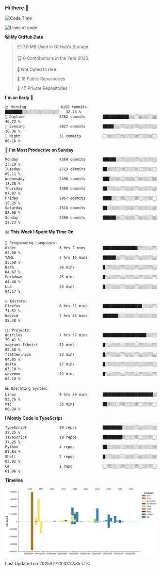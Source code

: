 ### Hi there 👋

<!--
**Clumsy-Coder/Clumsy-Coder** is a ✨ _special_ ✨ repository because its `README.md` (this file) appears on your GitHub profile.

Here are some ideas to get you started:

- 🔭 I’m currently working on ...
- 🌱 I’m currently learning ...
- 👯 I’m looking to collaborate on ...
- 🤔 I’m looking for help with ...
- 💬 Ask me about ...
- 📫 How to reach me: ...
- 😄 Pronouns: ...
- ⚡ Fun fact: ...
-->

<!-- anmol098/waka-readme-stats -->
<!--START_SECTION:waka-->
![Code Time](http://img.shields.io/badge/Code%20Time-1%2C133%20hrs%203%20mins-blue)

![Lines of code](https://img.shields.io/badge/From%20Hello%20World%20I%27ve%20Written-3.5%20million%20lines%20of%20code-blue)

**🐱 My GitHub Data** 

> 📦 7.0 MB Used in GitHub's Storage 
 > 
> 🏆 0 Contributions in the Year 2025
 > 
> 🚫 Not Opted to Hire
 > 
> 📜 18 Public Repositories 
 > 
> 🔑 47 Private Repositories 
 > 
**I'm an Early 🐤** 

```text
🌞 Morning                6158 commits        ████████░░░░░░░░░░░░░░░░░   32.76 % 
🌆 Daytime                8782 commits        ████████████░░░░░░░░░░░░░   46.72 % 
🌃 Evening                3827 commits        █████░░░░░░░░░░░░░░░░░░░░   20.36 % 
🌙 Night                  31 commits          ░░░░░░░░░░░░░░░░░░░░░░░░░   00.16 % 
```
📅 **I'm Most Productive on Sunday** 

```text
Monday                   4360 commits        ██████░░░░░░░░░░░░░░░░░░░   23.19 % 
Tuesday                  1713 commits        ██░░░░░░░░░░░░░░░░░░░░░░░   09.11 % 
Wednesday                2496 commits        ███░░░░░░░░░░░░░░░░░░░░░░   13.28 % 
Thursday                 1480 commits        ██░░░░░░░░░░░░░░░░░░░░░░░   07.87 % 
Friday                   2867 commits        ████░░░░░░░░░░░░░░░░░░░░░   15.25 % 
Saturday                 1516 commits        ██░░░░░░░░░░░░░░░░░░░░░░░   08.06 % 
Sunday                   4366 commits        ██████░░░░░░░░░░░░░░░░░░░   23.23 % 
```


📊 **This Week I Spent My Time On** 

```text
💬 Programming Languages: 
Other                    6 hrs 2 mins        ████████████████░░░░░░░░░   62.98 % 
YAML                     2 hrs 16 mins       ██████░░░░░░░░░░░░░░░░░░░   23.68 % 
Bash                     26 mins             █░░░░░░░░░░░░░░░░░░░░░░░░   04.67 % 
Markdown                 25 mins             █░░░░░░░░░░░░░░░░░░░░░░░░   04.48 % 
Lua                      24 mins             █░░░░░░░░░░░░░░░░░░░░░░░░   04.17 % 

🔥 Editors: 
Firefox                  6 hrs 51 mins       ██████████████████░░░░░░░   71.52 % 
Neovim                   2 hrs 43 mins       ███████░░░░░░░░░░░░░░░░░░   28.48 % 

🐱‍💻 Projects: 
dotfiles                 7 hrs 37 mins       ████████████████████░░░░░   79.41 % 
vagrant-libvirt          32 mins             █░░░░░░░░░░░░░░░░░░░░░░░░   05.58 % 
flatten.nvim             23 mins             █░░░░░░░░░░░░░░░░░░░░░░░░   04.05 % 
delta                    17 mins             █░░░░░░░░░░░░░░░░░░░░░░░░   03.10 % 
wavemon                  12 mins             █░░░░░░░░░░░░░░░░░░░░░░░░   02.18 % 

💻 Operating System: 
Linux                    8 hrs 59 mins       ███████████████████████░░   93.76 % 
Mac                      35 mins             ██░░░░░░░░░░░░░░░░░░░░░░░   06.24 % 
```

**I Mostly Code in TypeScript** 

```text
TypeScript               19 repos            █████████░░░░░░░░░░░░░░░░   37.25 % 
JavaScript               19 repos            █████████░░░░░░░░░░░░░░░░   37.25 % 
Python                   4 repos             ██░░░░░░░░░░░░░░░░░░░░░░░   07.84 % 
Shell                    2 repos             █░░░░░░░░░░░░░░░░░░░░░░░░   03.92 % 
C#                       1 repo              ░░░░░░░░░░░░░░░░░░░░░░░░░   01.96 % 
```



**Timeline**

![Lines of Code chart](https://raw.githubusercontent.com/Clumsy-Coder/Clumsy-Coder/main/assets/bar_graph.png)


 Last Updated on 2025/01/23 01:27:35 UTC
<!--END_SECTION:waka-->
